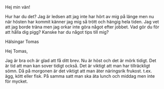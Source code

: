 Hej min vän!

Hur har du det? Jag är ledsen att jag inte har hört av mig på länge men nu när hösten har kommit känner jag mig så trött och hängig hela tiden. Jag vet att jag borde träna men jag orkar inte göra något efter jobbet. Vad gör du för att hålla dig pigg? Kanske har du något tips till mig?

Hälsingar
Tomas

Hej Tomas,

Jag är bra och är glad att få ditt brev. Nu är höst och det är mörk tidigt. Det är tid att man kan sover tidigt också. Det är viktigt att man har tillräckligt sömn. Då på morgonen är det viktigt att man äter näringsrik frukost. t.ex. ägg, kött eller fisk. På samma satt man ska äta lunch och middag men inte för mycket.
<!--stackedit_data:
eyJoaXN0b3J5IjpbLTY3NDg1Mjg1NywtMzc3MDcxOTg5LDE5OT
M0Mzg5NTRdfQ==
-->